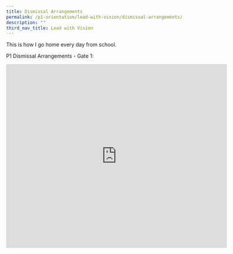 ```yaml
---
title: Dismissal Arrangements
permalink: /p1-orientation/lead-with-vision/dismissal-arrangements/
description: ""
third_nav_title: Lead with Vision
---
```

This is how I go home every day from school. 

P1 Dismissal Arrangements - Gate 1:

<iframe width="600" height="500" src="https://www.youtube.com/embed/2kgtpRolTh8" title="YouTube video player" frameborder="0" allow="accelerometer; autoplay; clipboard-write; encrypted-media; gyroscope; picture-in-picture" allowfullscreen></iframe>